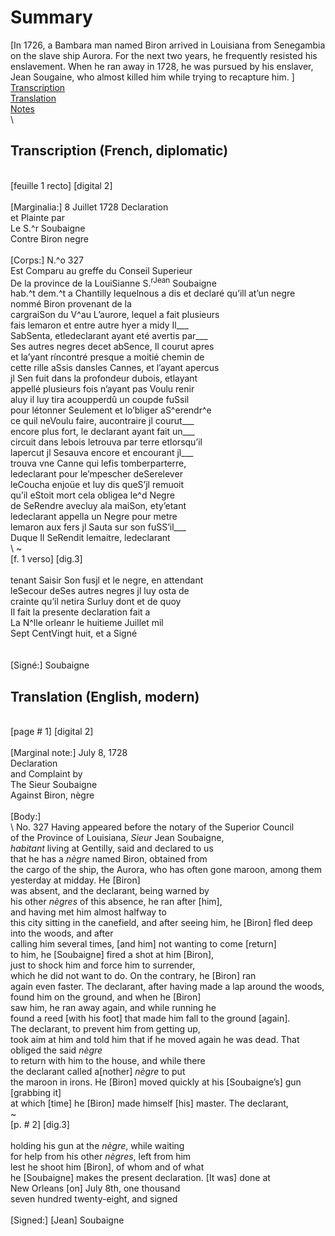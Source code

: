 # Summary  
[In 1726, a Bambara man named Biron arrived in Louisiana from Senegambia on the slave ship Aurora. For the next two years, he frequently resisted his enslavement. When he ran away in 1728, he was pursued by his enslaver, Jean Sougaine, who almost killed him while trying to recapture him.
]
\
[Transcription](#transcription-(French,-diplomatic))  
[Translation](#translation-(English,-modern))  
[Notes](#notes)  
\
## Transcription (French, diplomatic)
\
[feuille 1 recto] [digital 2]  
\
[Marginalia:] 8 Juillet 1728 
Declaration  
et Plainte par  
Le S.^r Soubaigne  
Contre Biron negre  
\
[Corps:] 
                                  N.^o 327  
Est Comparu au greffe du Conseil Superieur  
De la province de la LouiSianne S.<sup>rJean</sup> Soubaigne  
hab.^t dem.^t a Chantilly lequelnous a dis et declaré 
qu’ill at’un negre nommé Biron provenant de la  
cargraiSon du V^au L’aurore, lequel a fait plusieurs  
fais lemaron et entre autre hyer a midy Il___  
SabSenta, etledeclarant ayant eté avertis par___  
Ses autres negres decet abSence, Il courut apres  
et la’yant ríncontré presque a moitié chemin de  
cette rille aSsis dansles Cannes, et l’ayant apercus   
jl Sen fuit dans la profondeur dubois, etlayant  
appellé plusieurs fois n’ayant pas Voulu renir  
aluy il luy tira acoupperdû un coupde fuSsil  
pour létonner Seulement et lo’bliger aS^erendr^e   
ce quil neVoulu faire, aucontraire jl courut___  
encore plus fort, le declarant ayant fait un___  
circuit dans lebois letrouva par terre etlorsqu’il   
lapercut jl Sesauva encore et encourant jl___  
trouva vne Canne qui lefis tomberparterre,  
ledeclarant pour le’mpescher deSerelever  
leCoucha enjoüe et luy dis queS’jl remuoit   
qu’il eStoit mort cela obligea le^d Negre  
de SeRendre avecluy ala maiSon, ety’etant  
ledeclarant appella un Negre pour metre  
lemaron aux fers jl Sauta sur son fuSS’il___  
Duque Il SeRendit lemaitre, ledeclarant  
\                                 ~
\
[f. 1 verso] [dig.3]  
\
tenant Saisir Son fusjl et le negre, en attendant   
leSecour deSes autres negres jl luy osta de  
crainte qu’il netira Surluy dont et de quoy  
Il fait la presente declaration fait a  
La N^lle orleanr le huitieme Juillet mil   
Sept CentVingt huit, et a Signé  
\
\
[Signé:] Soubaigne  

## Translation (English, modern)  
\
[page # 1] [digital 2]  
\
[Marginal note:] July 8, 1728  
Declaration  
and Complaint by  
The Sieur Soubaigne   
Against Biron, nègre  
\
[Body:]                   
                                    \                 No. 327
Having appeared before the notary of the Superior Council  
of the Province of Louisiana, *Sieur* Jean Soubaigne,  
*habitant* living at Gentilly, said and declared to us  
that he has a *nègre* named Biron, obtained from  
the cargo of the ship, the Aurora, who has often gone maroon, among them yesterday at midday. He [Biron]  
was absent, and the declarant, being warned by  
his other *nègres* of this absence, he ran after [him],  
and having met him almost halfway to  
this city sitting in the canefield, and after seeing him, he [Biron] fled deep into the woods, and after  
calling him several times, [and him] not wanting to come [return]  
to him, he [Soubaigne] fired a shot at him [Biron],  
just to shock him and force him to surrender,  
which he did not want to do. On the contrary, he [Biron] ran  
again even faster. The declarant, after having made a lap around the woods, found him on the ground, and when he [Biron]  
saw him, he ran away again, and while running he  
found a reed [with his foot] that made him fall to the ground [again].  
The declarant, to prevent him from getting up,  
took aim at him and told him that if he moved again he was dead. That obliged the said *nègre*  
to return with him to the house, and while there  
the declarant called a[nother] *nègre* to put  
the maroon in irons. He [Biron] moved quickly at his [Soubaigne’s] gun [grabbing it]  
at which [time] he [Biron] made himself [his] master. The declarant,  
                                                  ~
\
[p. # 2] [dig.3]  
\
holding his gun at the *nègre*, while waiting  
for help from his other *nègres*, left from him  
lest he shoot him [Biron], of whom and of what   
he [Soubaigne] makes the present declaration. [It was] done at   
New Orleans [on] July 8th, one thousand  
seven hundred twenty-eight, and signed  
\
[Signed:] [Jean] Soubaigne  
